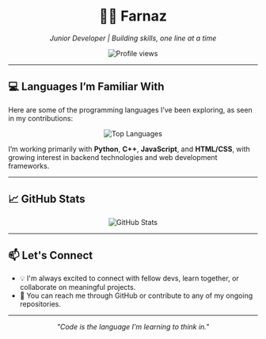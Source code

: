 <h1 align="center">👩‍💻 Farnaz</h1>
<p align="center"><i>Junior Developer | Building skills, one line at a time</i></p>

<p align="center">
  <img src="https://komarev.com/ghpvc/?username=farnaztr&label=Profile%20views&color=27ae60&style=flat" alt="Profile views" />
</p>

---

## 💻 Languages I’m Familiar With

Here are some of the programming languages I’ve been exploring, as seen in my contributions:

<p align="center">
  <img src="https://github-readme-stats.vercel.app/api/top-langs/?username=farnaztr&layout=compact&langs_count=6&theme=tokyonight" alt="Top Languages" />
</p>

I’m working primarily with **Python**, **C++**, **JavaScript**, and **HTML/CSS**, with growing interest in backend technologies and web development frameworks.

---

## 📈 GitHub Stats

<p align="center">
  <img src="https://github-readme-stats.vercel.app/api?username=farnaztr&show_icons=true&count_private=true&theme=tokyonight" alt="GitHub Stats" />
</p>

---

## 📫 Let's Connect

- 💡 I'm always excited to connect with fellow devs, learn together, or collaborate on meaningful projects.
- 💬 You can reach me through GitHub or contribute to any of my ongoing repositories.

---

<p align="center">
  <i>"Code is the language I’m learning to think in."</i>
</p>
